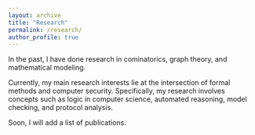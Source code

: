 ```yaml
---
layout: archive
title: "Research"
permalink: /research/
author_profile: true
---
```


In the past, I have done research in cominatorics, graph theory, and mathematical modeling.

Currently, my main research interests lie at the intersection of formal methods and computer security. Specifically, my research involves concepts such as logic in computer science, automated reasoning, model checking, and protocol analysis.

Soon, I will add a list of publications.